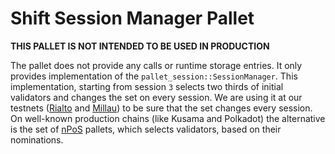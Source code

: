 # Shift Session Manager Pallet

**THIS PALLET IS NOT INTENDED TO BE USED IN PRODUCTION**

The pallet does not provide any calls or runtime storage entries. It only provides implementation of the
`pallet_session::SessionManager`. This implementation, starting from session `3` selects two thirds of initial
validators and changes the set on every session. We are using it at our testnets ([Rialto](../../bin/rialto/) and
[Millau](../../bin/millau/)) to be sure that the set changes every session. On well-known production chains
(like Kusama and Polkadot) the alternative is the set of [nPoS](https://research.web3.foundation/en/latest/polkadot/NPoS/index.html)
pallets, which selects validators, based on their nominations.
